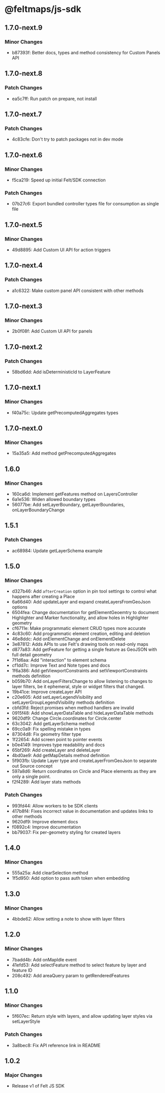 # @feltmaps/js-sdk

## 1.7.0-next.9

### Minor Changes

- b87393f: Better docs, types and method consistency for Custom Panels API

## 1.7.0-next.8

### Patch Changes

- ea5c7ff: Run patch on prepare, not install

## 1.7.0-next.7

### Patch Changes

- 4c83cfe: Don't try to patch packages not in dev mode

## 1.7.0-next.6

### Minor Changes

- f5ca219: Speed up initial Felt/SDK connection

### Patch Changes

- 07b27c6: Export bundled controller types file for consumption as single file

## 1.7.0-next.5

### Minor Changes

- 49d8895: Add Custom UI API for action triggers

## 1.7.0-next.4

### Patch Changes

- a1c6322: Make custom panel API consistent with other methods

## 1.7.0-next.3

### Minor Changes

- 2b0f08f: Add Custom UI API for panels

## 1.7.0-next.2

### Patch Changes

- 58bd6dd: Add isDeterministicId to LayerFeature

## 1.7.0-next.1

### Minor Changes

- f40a75c: Update getPrecomputedAggregates types

## 1.7.0-next.0

### Minor Changes

- 15a35a5: Add method getPrecomputedAggregates

## 1.6.0

### Minor Changes

- 160ca6d: Implement getFeatures method on LayersController
- 6a1e536: Widen allowed boundary types
- 56077be: Add setLayerBoundary, getLayerBoundaries, onLayerBoundaryChange

## 1.5.1

### Patch Changes

- ac68984: Update getLayerSchema example

## 1.5.0

### Minor Changes

- d327b46: Add `afterCreation` option in pin tool settings to control what happens after creating a Place
- 6a66d40: Add updateLayer and expand createLayersFromGeoJson options
- 6504fea: Change documentation for getElementGeoemtry to document Highlighter and Marker functionality, and allow holes in Highlighter geometry
- cf6711e: Make programmatic element CRUD types more accurate
- 4c83c60: Add programmatic element creation, editing and deletion
- 46e8ddc: Add onElementChange and onElementDelete
- 3e87812: Adds APIs to use Felt's drawing tools on read-only maps
- d877a83: Add getFeature for getting a single feature as GeoJSON with full detail geometry
- 7f1d6aa: Add "interaction" to element schema
- cf1dd7c: Improve Text and Note types and docs
- 1f6a386: Add getViewportConstraints and setViewportConstraints methods definition
- b059b70: Add onLayerFiltersChange to allow listening to changes to layer filters, be it ephemeral, style or widget filters that changed.
- 19b41ce: Improve createLayer API
- c20e605: Add setLayerLegendVisibility and setLayerGroupLegendVisibility methods definition
- cbfd3fd: Reject promises when method handlers are invalid
- 0915f48: Add showLayerDataTable and hideLayerDataTable methods
- 9620df9: Change Circle.coordinates for Circle.center
- 63c3042: Add getLayerSchema method
- 69cc0a9: Fix spelling mistake in types
- 87304d8: Fix geometry filter type
- 1f22654: Add screen point to pointer events
- b0e4149: Improves type readability and docs
- 65bf269: Add createLayer and deleteLayer
- 4bd0ae9: Add getMapDetails method definition
- 5f903fb: Update Layer type and createLayerFromGeoJson to separate out Source concept
- 597a8d6: Return coordinates on Circle and Place elements as they are only a single point.
- f2f4289: Add layer stats methods

### Patch Changes

- 993fd44: Allow workers to be SDK clients
- 417b8f4: Fixes incorrect value in documentation and updates links to other methods
- 9620df9: Improve element docs
- f0892c4: Improve documentation
- bb79037: Fix per-geometry styling for created layers

## 1.4.0

### Minor Changes

- 555a25a: Add clearSelection method
- 1f5d950: Add option to pass auth token when embedding

## 1.3.0

### Minor Changes

- 4bbde62: Allow setting a note to show with layer filters

## 1.2.0

### Minor Changes

- 7badd4b: Add onMapIdle event
- 41efd53: Add selectFeature method to select feature by layer and feature ID
- 208c492: Add areaQuery param to getRenderedFeatures

## 1.1.0

### Minor Changes

- 5f607ec: Return style with layers, and allow updating layer styles via setLayerStyle

### Patch Changes

- 3a8bec8: Fix API reference link in README

## 1.0.2

### Major Changes

- Release v1 of Felt JS SDK
